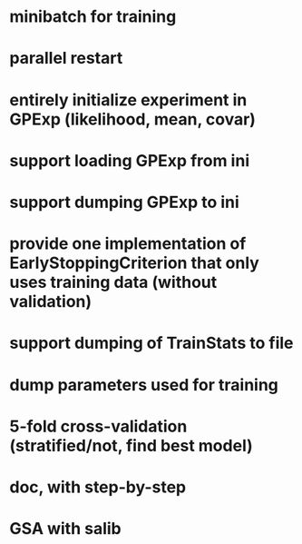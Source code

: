 # minibatch for training
# parallel restart
# entirely initialize experiment in GPExp (likelihood, mean, covar)
# support loading GPExp from ini
# support dumping GPExp to ini
# provide one implementation of EarlyStoppingCriterion that only uses training data (without validation)
# support dumping of TrainStats to file
# dump parameters used for training
# 5-fold cross-validation (stratified/not, find best model)
# doc, with step-by-step
# GSA with salib
